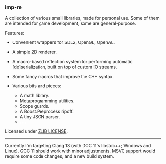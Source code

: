 ### imp-re

A collection of various small libraries, made for personal use. Some of them are intended for game development, some are general-purpose.

Features:

* Convenient wrappers for SDL2, OpenGL, OpenAL.
* A simple 2D renderer.
* A macro-based reflection system for performing automatic [de]serialization, built on top of custom IO streams.
* Some fancy macros that improve the C++ syntax.

* Various bits and pieces:

  * A math library.
  * Metaprogramming utilities.
  * Scope guards.
  * A Boost.Preprocess ripoff.
  * A tiny JSON parser.
  * . . .

Licensed under [ZLIB LICENSE](LICENSE.md).

---

Currently I'm targeting Clang 13 (with GCC 11's libstdc++; Windows and Linux). GCC 11 should work with minor adjustments. MSVC support would require some code changes, and a new build system.
